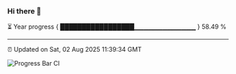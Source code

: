 ### Hi there 👋

⏳ Year progress { █████████████████▁▁▁▁▁▁▁▁▁▁▁▁▁ } 58.49 %

---

⏰ Updated on Sat, 02 Aug 2025 11:39:34 GMT

![Progress Bar CI](https://github.com/IshwaranRudhara/GIT-ACTION/workflows/Progress%20Bar%20CI/badge.svg)
